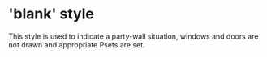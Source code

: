 # 'blank' style

This style is used to indicate a party-wall situation, windows and doors are
not drawn and appropriate Psets are set.

